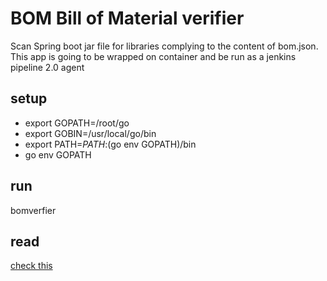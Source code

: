 # BOM Bill of Material verifier
Scan Spring boot jar file for libraries complying to the content of bom.json. This app is going to be wrapped on container and be run as a jenkins pipeline 2.0 agent
## setup

* export GOPATH=/root/go
* export GOBIN=/usr/local/go/bin
* export PATH=$PATH:$(go env GOPATH)/bin
* go env GOPATH

## run
bomverfier <URL bom.json>

## read
[check this](https://www.callicoder.com/docker-golang-image-container-example/)
